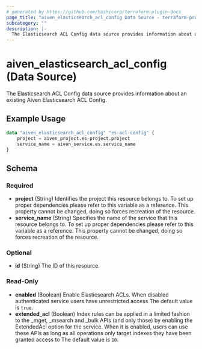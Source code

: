 ```yaml
---
# generated by https://github.com/hashicorp/terraform-plugin-docs
page_title: "aiven_elasticsearch_acl_config Data Source - terraform-provider-aiven"
subcategory: ""
description: |-
  The Elasticsearch ACL Config data source provides information about an existing Aiven Elasticsearch ACL Config.
---
```


# aiven_elasticsearch_acl_config (Data Source)

The Elasticsearch ACL Config data source provides information about an existing Aiven Elasticsearch ACL Config.

## Example Usage

```terraform
data "aiven_elasticsearch_acl_config" "es-acl-config" {
    project = aiven_project.es-project.project
    service_name = aiven_service.es.service_name
}
```

<!-- schema generated by tfplugindocs -->
## Schema

### Required

- **project** (String) Identifies the project this resource belongs to. To set up proper dependencies please refer to this variable as a reference. This property cannot be changed, doing so forces recreation of the resource.
- **service_name** (String) Specifies the name of the service that this resource belongs to. To set up proper dependencies please refer to this variable as a reference. This property cannot be changed, doing so forces recreation of the resource.

### Optional

- **id** (String) The ID of this resource.

### Read-Only

- **enabled** (Boolean) Enable Elasticsearch ACLs. When disabled authenticated service users have unrestricted access The default value is `true`.
- **extended_acl** (Boolean) Index rules can be applied in a limited fashion to the _mget, _msearch and _bulk APIs (and only those) by enabling the ExtendedAcl option for the service. When it is enabled, users can use these APIs as long as all operations only target indexes they have been granted access to The default value is `10`.


